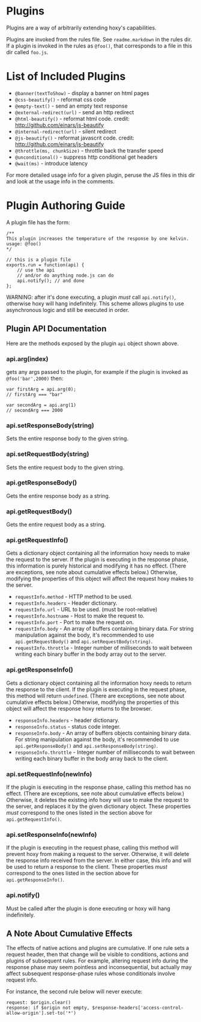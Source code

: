 Plugins
=======

Plugins are a way of arbitrarily extending hoxy's capabilities.

Plugins are invoked from the rules file. See `readme.markdown` in the rules dir. If a plugin is invoked in the rules as `@foo()`, that corresponds to a file in this dir called `foo.js`.

List of Included Plugins
========================

* `@banner(textToShow)` - display a banner on html pages
* `@css-beautify()` - reformat css code
* `@empty-text()` - send an empty text response
* `@external-redirect(url)` - send an http redirect
* `@html-beautify()` - reformat html code. credit: http://github.com/einars/js-beautify
* `@internal-redirect(url)` - silent redirect
* `@js-beautify()` - reformat javascrit code. credit: http://github.com/einars/js-beautify
* `@throttle(ms, chunkSize)` - throttle back the transfer speed
* `@unconditional()` - suppress http conditional get headers
* `@wait(ms)` - introduce latency

For more detailed usage info for a given plugin, peruse the JS files in this dir and look at the usage info in the comments.

Plugin Authoring Guide
======================

A plugin file has the form:

	/**
	This plugin increases the temperature of the response by one kelvin.
	usage: @foo()
	*/

    // this is a plugin file
    exports.run = function(api) {
        // use the api
        // and/or do anything node.js can do
        api.notify(); // and done
    };

WARNING: after it's done executing, a plugin *must* call `api.notify()`, otherwise hoxy will hang indefinitely. This scheme allows plugins to use asynchronous logic and still be executed in order.

Plugin API Documentation
------------------------

Here are the methods exposed by the plugin `api` object shown above.

### api.arg(index)

gets any args passed to the plugin, for example if the plugin is invoked as `@foo('bar',2000)` then:

    var firstArg = api.arg(0);
    // firstArg === "bar"

    var secondArg = api.arg(1)
    // secondArg === 2000

### api.setResponseBody(string)

Sets the entire response body to the given string.

### api.setRequestBody(string)

Sets the entire request body to the given string.

### api.getResponseBody()

Gets the entire response body as a string.

### api.getRequestBody()

Gets the entire request body as a string.

### api.getRequestInfo()

Gets a dictionary object containing all the information hoxy needs to make the request to the server. If the plugin is executing in the response phase, this information is purely historical and modifying it has no effect. (There are exceptions, see note about cumulative effects below.) Otherwise, modifying the properties of this object will affect the request hoxy makes to the server.

* `requestInfo.method` - HTTP method to be used.
* `requestInfo.headers` - Header dictionary.
* `requestInfo.url` - URL to be used. (must be root-relative)
* `requestInfo.hostname` - Host to make the request to.
* `requestInfo.port` - Port to make the request on.
* `requestInfo.body` - An array of buffers containing binary data. For string manipulation against the body, it's recommended to use `api.getRequestBody()` and `api.setRequestBody(string)`.
* `requestInfo.throttle` - Integer number of milliseconds to wait between writing each binary buffer in the body array out to the server.

### api.getResponseInfo()

Gets a dictionary object containing all the information hoxy needs to return the response to the client. If the plugin is executing in the request phase, this method will return `undefined`. (There are exceptions, see note about cumulative effects below.) Otherwise, modifying the properties of this object will affect the response hoxy returns to the browser.

* `responseInfo.headers` - header dictionary.
* `responseInfo.status` - status code integer.
* `responseInfo.body` - An array of buffers objects containing binary data. For string manipulation against the body, it's recommended to use `api.getResponseBody()` and `api.setResponseBody(string)`.
* `responseInfo.throttle` - Integer number of milliseconds to wait between writing each binary buffer in the body array back to the client.

### api.setRequestInfo(newInfo)

If the plugin is executing in the response phase, calling this method has no effect. (There are exceptions, see note about cumulative effects below.) Otherwise, it deletes the existing info hoxy will use to make the request to the server, and replaces it by the given dictionary object. These properties *must* correspond to the ones listed in the section above for `api.getRequestInfo()`.

### api.setResponseInfo(newInfo)

If the plugin is executing in the request phase, calling this method will prevent hoxy from making a request to the server. Otherwise, it will delete the response info received from the server. In either case, this info and will be used to return a response to the client. These properties *must* correspond to the ones listed in the section above for `api.getResponseInfo()`.

### api.notify()

Must be called after the plugin is done executing or hoxy will hang indefinitely.

A Note About Cumulative Effects
-------------------------------

The effects of native actions and plugins are cumulative. If one rule sets a request header, then that change will be visible to conditions, actions and plugins of subsequent rules. For example, altering request info during the response phase may seem pointless and inconsequential, but actually may affect subsequent response-phase rules whose conditionals involve request info.

For instance, the second rule below will never execute:

    request: $origin.clear()
    response: if $origin not empty, $response-headers['access-control-allow-origin'].set-to('*')

